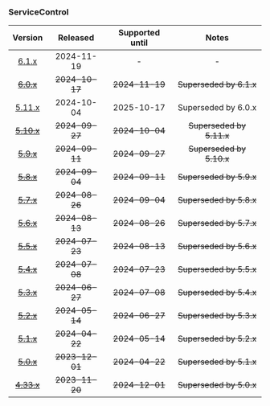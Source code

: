 ### ServiceControl

| Version   | Released       | Supported until   | Notes                             |
|:---------:|:--------------:|:-----------------:|:---------------------------------:|
| [6.1.x](https://www.nuget.org/packages/Particular.PlatformSample.ServiceControl/6.1.0) | 2024-11-19     | -                 | -                                 |
| [~~6.0.x~~](https://www.nuget.org/packages/Particular.PlatformSample.ServiceControl/6.0.1) | ~~2024-10-17~~ | ~~2024-11-19~~    | ~~Superseded by 6.1.x~~           |
| [5.11.x](https://www.nuget.org/packages/Particular.PlatformSample.ServiceControl/5.11.1) | 2024-10-04     | 2025-10-17        | Superseded by 6.0.x               |
| [~~5.10.x~~](https://www.nuget.org/packages/Particular.PlatformSample.ServiceControl/5.10.0) | ~~2024-09-27~~ | ~~2024-10-04~~    | ~~Superseded by 5.11.x~~          |
| [~~5.9.x~~](https://www.nuget.org/packages/Particular.PlatformSample.ServiceControl/5.9.2) | ~~2024-09-11~~ | ~~2024-09-27~~    | ~~Superseded by 5.10.x~~          |
| [~~5.8.x~~](https://www.nuget.org/packages/Particular.PlatformSample.ServiceControl/5.8.0) | ~~2024-09-04~~ | ~~2024-09-11~~    | ~~Superseded by 5.9.x~~           |
| [~~5.7.x~~](https://www.nuget.org/packages/Particular.PlatformSample.ServiceControl/5.7.1) | ~~2024-08-26~~ | ~~2024-09-04~~    | ~~Superseded by 5.8.x~~           |
| [~~5.6.x~~](https://www.nuget.org/packages/Particular.PlatformSample.ServiceControl/5.6.1) | ~~2024-08-13~~ | ~~2024-08-26~~    | ~~Superseded by 5.7.x~~           |
| [~~5.5.x~~](https://www.nuget.org/packages/Particular.PlatformSample.ServiceControl/5.5.2) | ~~2024-07-23~~ | ~~2024-08-13~~    | ~~Superseded by 5.6.x~~           |
| [~~5.4.x~~](https://www.nuget.org/packages/Particular.PlatformSample.ServiceControl/5.4.1) | ~~2024-07-08~~ | ~~2024-07-23~~    | ~~Superseded by 5.5.x~~           |
| [~~5.3.x~~](https://www.nuget.org/packages/Particular.PlatformSample.ServiceControl/5.3.0) | ~~2024-06-27~~ | ~~2024-07-08~~    | ~~Superseded by 5.4.x~~           |
| [~~5.2.x~~](https://www.nuget.org/packages/Particular.PlatformSample.ServiceControl/5.2.4) | ~~2024-05-14~~ | ~~2024-06-27~~    | ~~Superseded by 5.3.x~~           |
| [~~5.1.x~~](https://www.nuget.org/packages/Particular.PlatformSample.ServiceControl/5.1.2) | ~~2024-04-22~~ | ~~2024-05-14~~    | ~~Superseded by 5.2.x~~           |
| [~~5.0.x~~](https://www.nuget.org/packages/Particular.PlatformSample.ServiceControl/5.0.5) | ~~2023-12-01~~ | ~~2024-04-22~~    | ~~Superseded by 5.1.x~~           |
| [~~4.33.x~~](https://www.nuget.org/packages/Particular.PlatformSample.ServiceControl/4.33.5) | ~~2023-11-20~~ | ~~2024-12-01~~    | ~~Superseded by 5.0.x~~           |


